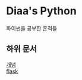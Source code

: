 # Diaa's Python

파이썬을 공부한 흔적들

## 하위 문서

[개념](concept/Advanced/README.md)   
[flask](concept/flask/README.md)   
